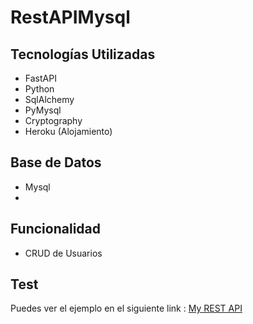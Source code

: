 # RestAPIMysql

## Tecnologías Utilizadas

- FastAPI
- Python
- SqlAlchemy
- PyMysql
- Cryptography
- Heroku (Alojamiento)

## Base de Datos
- Mysql 
- 
## Funcionalidad

- CRUD de Usuarios

## Test

Puedes ver el ejemplo en el siguiente link : [My REST API](https://fastapi-users.herokuapp.com/)
